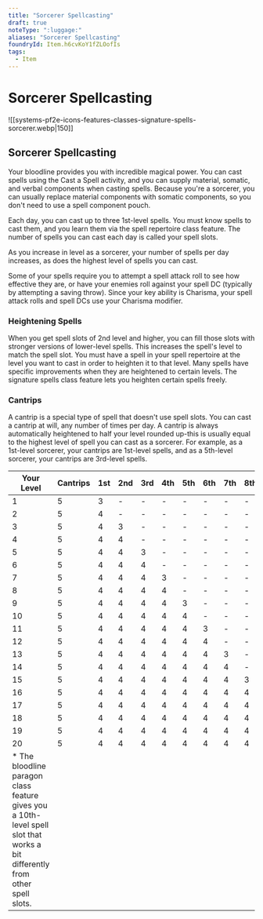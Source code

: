 ```yaml
---
title: "Sorcerer Spellcasting"
draft: true
noteType: ":luggage:"
aliases: "Sorcerer Spellcasting"
foundryId: Item.h6cvKoY1fZLOofIs
tags:
  - Item
---
```


# Sorcerer Spellcasting
![[systems-pf2e-icons-features-classes-signature-spells-sorcerer.webp|150]]

## Sorcerer Spellcasting

Your bloodline provides you with incredible magical power. You can cast spells using the Cast a Spell activity, and you can supply material, somatic, and verbal components when casting spells. Because you're a sorcerer, you can usually replace material components with somatic components, so you don't need to use a spell component pouch.

Each day, you can cast up to three 1st-level spells. You must know spells to cast them, and you learn them via the spell repertoire class feature. The number of spells you can cast each day is called your spell slots.

As you increase in level as a sorcerer, your number of spells per day increases, as does the highest level of spells you can cast.

Some of your spells require you to attempt a spell attack roll to see how effective they are, or have your enemies roll against your spell DC (typically by attempting a saving throw). Since your key ability is Charisma, your spell attack rolls and spell DCs use your Charisma modifier.

### **Heightening Spells**

When you get spell slots of 2nd level and higher, you can fill those slots with stronger versions of lower-level spells. This increases the spell's level to match the spell slot. You must have a spell in your spell repertoire at the level you want to cast in order to heighten it to that level. Many spells have specific improvements when they are heightened to certain levels. The signature spells class feature lets you heighten certain spells freely.

### **Cantrips**

A cantrip is a special type of spell that doesn't use spell slots. You can cast a cantrip at will, any number of times per day. A cantrip is always automatically heightened to half your level rounded up-this is usually equal to the highest level of spell you can cast as a sorcerer. For example, as a 1st-level sorcerer, your cantrips are 1st-level spells, and as a 5th-level sorcerer, your cantrips are 3rd-level spells.

| Your Level | Cantrips | 1st | 2nd | 3rd | 4th | 5th | 6th | 7th | 8th | 9th | 10th |
| --- | --- | --- | --- | --- | --- | --- | --- | --- | --- | --- | --- |
| 1 | 5 | 3 | \- | \- | \- | \- | \- | \- | \- | \- | \- |
| 2 | 5 | 4 | \- | \- | \- | \- | \- | \- | \- | \- | \- |
| 3 | 5 | 4 | 3 | \- | \- | \- | \- | \- | \- | \- | \- |
| 4 | 5 | 4 | 4 | \- | \- | \- | \- | \- | \- | \- | \- |
| 5 | 5 | 4 | 4 | 3 | \- | \- | \- | \- | \- | \- | \- |
| 6 | 5 | 4 | 4 | 4 | \- | \- | \- | \- | \- | \- | \- |
| 7 | 5 | 4 | 4 | 4 | 3 | \- | \- | \- | \- | \- | \- |
| 8 | 5 | 4 | 4 | 4 | 4 | \- | \- | \- | \- | \- | \- |
| 9 | 5 | 4 | 4 | 4 | 4 | 3 | \- | \- | \- | \- | \- |
| 10 | 5 | 4 | 4 | 4 | 4 | 4 | \- | \- | \- | \- | \- |
| 11 | 5 | 4 | 4 | 4 | 4 | 4 | 3 | \- | \- | \- | \- |
| 12 | 5 | 4 | 4 | 4 | 4 | 4 | 4 | \- | \- | \- | \- |
| 13 | 5 | 4 | 4 | 4 | 4 | 4 | 4 | 3 | \- | \- | \- |
| 14 | 5 | 4 | 4 | 4 | 4 | 4 | 4 | 4 | \- | \- | \- |
| 15 | 5 | 4 | 4 | 4 | 4 | 4 | 4 | 4 | 3 | \- | \- |
| 16 | 5 | 4 | 4 | 4 | 4 | 4 | 4 | 4 | 4 | \- | \- |
| 17 | 5 | 4 | 4 | 4 | 4 | 4 | 4 | 4 | 4 | 3 | \- |
| 18 | 5 | 4 | 4 | 4 | 4 | 4 | 4 | 4 | 4 | 4 | \- |
| 19 | 5 | 4 | 4 | 4 | 4 | 4 | 4 | 4 | 4 | 4 | 1\* |
| 20 | 5 | 4 | 4 | 4 | 4 | 4 | 4 | 4 | 4 | 4 | 1\* |
| \* The bloodline paragon class feature gives you a 10th-level spell slot that works a bit differently from other spell slots. |  |  |  |  |  |  |  |  |  |  |  |
